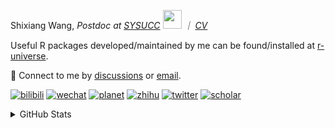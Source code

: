 
<p>Shixiang Wang, <em>Postdoc at <a href="https://sysucc.org.cn/">SYSUCC</a> <img src="https://media.giphy.com/media/WUlplcMpOCEmTGBtBW/giphy.gif" width="30">  ｜ <a href="https://shixiangwang.github.io/cv-shixiang/">CV</a>
</em></p>

Useful R packages developed/maintained by me can be found/installed at [r-universe](https://shixiangwang.r-universe.dev/).

💬 Connect to me by
[discussions](https://github.com/ShixiangWang/self-study/discussions) or [email](mailto:shixiang1994wang@gmail.com). 

[![bilibili](https://img.shields.io/badge/王诗翔-B站-yellow)](https://space.bilibili.com/11553374) [![wechat](https://img.shields.io/badge/王诗翔-微信公众号-important)](https://shixiangwang.github.io/home/logo/qrcode.jpg) [![planet](https://img.shields.io/badge/王诗翔-知识星球-blueviolet)](https://t.zsxq.com/rBqbIei)  [![zhihu](https://img.shields.io/badge/王诗翔-知乎-blue)](https://www.zhihu.com/people/shixiangwang) [![twitter](https://img.shields.io/badge/WangShxiang-twitter-ff69b4)](https://twitter.com/WangShxiang) [![scholar](https://img.shields.io/badge/ShixiangWang-Scholar-00ffff)](https://scholar.google.com/citations?user=FvNp0NkAAAAJ) 

<details>
 
<summary>GitHub Stats</summary>


<!--START_SECTION:waka-->
**🐱 My GitHub Data** 

> 📦 4.3 MB Used in GitHub's Storage 
 > 
> 🏆 903 Contributions in the Year 2023
 > 
> 🚫 Not Opted to Hire
 > 
> 📜 87 Public Repositories 
 > 
> 🔑 26 Private Repositories 
 > 
**I'm an Early 🐤** 

```text
🌞 Morning                1838 commits        ████░░░░░░░░░░░░░░░░░░░░░   15.49 % 
🌆 Daytime                4867 commits        ██████████░░░░░░░░░░░░░░░   41.01 % 
🌃 Evening                4416 commits        █████████░░░░░░░░░░░░░░░░   37.21 % 
🌙 Night                  748 commits         ██░░░░░░░░░░░░░░░░░░░░░░░   06.30 % 
```
📅 **I'm Most Productive on Wednesday** 

```text
Monday                   1796 commits        ████░░░░░░░░░░░░░░░░░░░░░   15.13 % 
Tuesday                  2069 commits        ████░░░░░░░░░░░░░░░░░░░░░   17.43 % 
Wednesday                2171 commits        █████░░░░░░░░░░░░░░░░░░░░   18.29 % 
Thursday                 1776 commits        ████░░░░░░░░░░░░░░░░░░░░░   14.96 % 
Friday                   2004 commits        ████░░░░░░░░░░░░░░░░░░░░░   16.88 % 
Saturday                 892 commits         ██░░░░░░░░░░░░░░░░░░░░░░░   07.52 % 
Sunday                   1161 commits        ██░░░░░░░░░░░░░░░░░░░░░░░   09.78 % 
```


**I Mostly Code in R** 

```text
R                        80 repos            █████████████░░░░░░░░░░░░   52.29 % 
HTML                     20 repos            ███░░░░░░░░░░░░░░░░░░░░░░   13.07 % 
Shell                    9 repos             █░░░░░░░░░░░░░░░░░░░░░░░░   05.88 % 
Rust                     4 repos             █░░░░░░░░░░░░░░░░░░░░░░░░   02.61 % 
TypeScript               1 repo              ░░░░░░░░░░░░░░░░░░░░░░░░░   00.65 % 
```




 Last Updated on 10/08/2023 18:52:31 UTC
<!--END_SECTION:waka-->

> These Readme stats are generated using github action [awesome-readme-stats](https://github.com/anmol098/waka-readme-stats)

-----

**NOTE: Top languages does not indicate my skill level or anything like that. It is just a metric of which languages have been hosted by me on GitHub based on the usage across repositories.**

</details>
